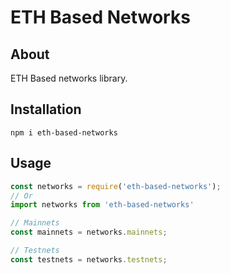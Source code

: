 # ETH Based Networks

## About

ETH Based networks library.

## Installation

`npm i eth-based-networks`

## Usage

```js
const networks = require('eth-based-networks');
// Or
import networks from 'eth-based-networks'

// Mainnets
const mainnets = networks.mainnets;

// Testnets
const testnets = networks.testnets;
```